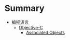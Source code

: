 # Summary
- [编程语言](./programming-languages/programming-languages.md)
  - [Objective-C](./programming-languages/Objective-C/Objective-C.md)
    - [Associated Objects](./programming-languages/Objective-C/associated-objects.md)